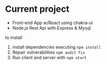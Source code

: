 # Current project

- Front-end App w/React using chakra-ui
- Node.js Rest Api with Express & Mysql

to install

1. install dependencies executing `npm install`
2. Repair vulnerabilities `npm audit fix`
3. Run client and server with `npm start`
